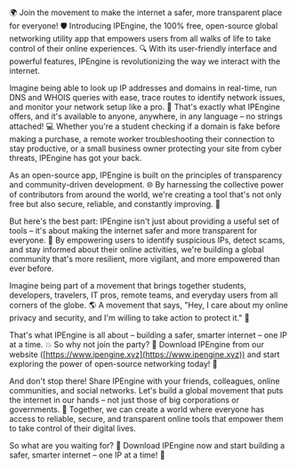 🌍 Join the movement to make the internet a safer, more transparent place for everyone! 🛡️ Introducing IPEngine, the 100% free, open-source global networking utility app that empowers users from all walks of life to take control of their online experiences. 🔍 With its user-friendly interface and powerful features, IPEngine is revolutionizing the way we interact with the internet.

Imagine being able to look up IP addresses and domains in real-time, run DNS and WHOIS queries with ease, trace routes to identify network issues, and monitor your network setup like a pro. 📡 That's exactly what IPEngine offers, and it's available to anyone, anywhere, in any language – no strings attached! 💻 Whether you're a student checking if a domain is fake before making a purchase, a remote worker troubleshooting their connection to stay productive, or a small business owner protecting your site from cyber threats, IPEngine has got your back.

As an open-source app, IPEngine is built on the principles of transparency and community-driven development. 🌐 By harnessing the collective power of contributors from around the world, we're creating a tool that's not only free but also secure, reliable, and constantly improving. 💪

But here's the best part: IPEngine isn't just about providing a useful set of tools – it's about making the internet safer and more transparent for everyone. 🚀 By empowering users to identify suspicious IPs, detect scams, and stay informed about their online activities, we're building a global community that's more resilient, more vigilant, and more empowered than ever before.

Imagine being part of a movement that brings together students, developers, travelers, IT pros, remote teams, and everyday users from all corners of the globe. 🌎 A movement that says, "Hey, I care about my online privacy and security, and I'm willing to take action to protect it." 💪

That's what IPEngine is all about – building a safer, smarter internet – one IP at a time. 💥 So why not join the party? 🎉 Download IPEngine from our website ([https://www.ipengine.xyz](https://www.ipengine.xyz)) and start exploring the power of open-source networking today! 🚀

And don't stop there! Share IPEngine with your friends, colleagues, online communities, and social networks. Let's build a global movement that puts the internet in our hands – not just those of big corporations or governments. 💪 Together, we can create a world where everyone has access to reliable, secure, and transparent online tools that empower them to take control of their digital lives.

So what are you waiting for? 🤔 Download IPEngine now and start building a safer, smarter internet – one IP at a time! 🚀